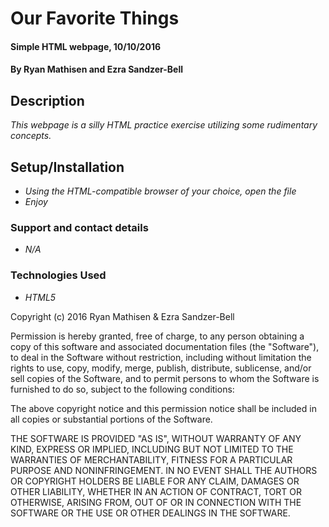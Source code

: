 # Our Favorite Things

#### Simple HTML webpage, 10/10/2016

#### By **Ryan Mathisen and Ezra Sandzer-Bell**

## Description

_This webpage is a silly HTML practice exercise utilizing some rudimentary concepts._

## Setup/Installation

* _Using the HTML-compatible browser of your choice, open the file_
* _Enjoy_

### Support and contact details

* _N/A_

### Technologies Used

* _HTML5_

Copyright (c) 2016 Ryan Mathisen & Ezra Sandzer-Bell

Permission is hereby granted, free of charge, to any person obtaining a copy of this software and associated documentation files (the "Software"), to deal in the Software without restriction, including without limitation the rights to use, copy, modify, merge, publish, distribute, sublicense, and/or sell copies of the Software, and to permit persons to whom the Software is furnished to do so, subject to the following conditions:

The above copyright notice and this permission notice shall be included in all copies or substantial portions of the Software.

THE SOFTWARE IS PROVIDED "AS IS", WITHOUT WARRANTY OF ANY KIND, EXPRESS OR IMPLIED, INCLUDING BUT NOT LIMITED TO THE WARRANTIES OF MERCHANTABILITY, FITNESS FOR A PARTICULAR PURPOSE AND NONINFRINGEMENT. IN NO EVENT SHALL THE AUTHORS OR COPYRIGHT HOLDERS BE LIABLE FOR ANY CLAIM, DAMAGES OR OTHER LIABILITY, WHETHER IN AN ACTION OF CONTRACT, TORT OR OTHERWISE, ARISING FROM, OUT OF OR IN CONNECTION WITH THE SOFTWARE OR THE USE OR OTHER DEALINGS IN THE SOFTWARE.

